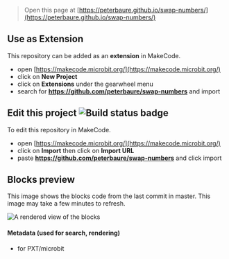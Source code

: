
> Open this page at [https://peterbaure.github.io/swap-numbers/](https://peterbaure.github.io/swap-numbers/)

## Use as Extension

This repository can be added as an **extension** in MakeCode.

* open [https://makecode.microbit.org/](https://makecode.microbit.org/)
* click on **New Project**
* click on **Extensions** under the gearwheel menu
* search for **https://github.com/peterbaure/swap-numbers** and import

## Edit this project ![Build status badge](https://github.com/peterbaure/swap-numbers/workflows/MakeCode/badge.svg)

To edit this repository in MakeCode.

* open [https://makecode.microbit.org/](https://makecode.microbit.org/)
* click on **Import** then click on **Import URL**
* paste **https://github.com/peterbaure/swap-numbers** and click import

## Blocks preview

This image shows the blocks code from the last commit in master.
This image may take a few minutes to refresh.

![A rendered view of the blocks](https://github.com/peterbaure/swap-numbers/raw/master/.github/makecode/blocks.png)

#### Metadata (used for search, rendering)

* for PXT/microbit
<script src="https://makecode.com/gh-pages-embed.js"></script><script>makeCodeRender("{{ site.makecode.home_url }}", "{{ site.github.owner_name }}/{{ site.github.repository_name }}");</script>

